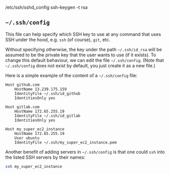 



/etc/ssh/sshd_config
ssh-keygen -t rsa


## `~/.ssh/config`
This file can help specify which SSH key to use at any command that uses SSH under the hood,
e.g. `ssh` (of course), `git`, etc.

Without specifying otherwise, the key under the path `~/.ssh/id_rsa` will be assumed to
be the private key that the user wants to use (if it exists). To change this default
behaviour, we can edit the file `~/.ssh/config`. (Note that `~/.ssh/config` does not
exist by default, you just create it as a new file.)

Here is a simple example of the content of a `~/.ssh/config` file:
```
Host github.com
    HostName 13.239.175.159
    IdentityFile ~/.ssh/id_github
    IdentitiesOnly yes

Host gitlab.com
    HostName 172.65.255.19
    IdentityFile ~/.ssh/id_gitlab
    IdentitiesOnly yes

Host my_super_ec2_instance
    HostName 172.65.255.19
    User ubuntu
    IdentityFile ~/.ssh/my_super_ec2_instance.pem
```

Another benefit of adding servers in `~/.ssh/config` is that
one could `ssh` into the listed SSH servers by their names:
```sh
ssh my_super_ec2_instance
```

